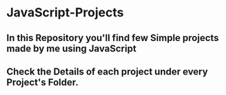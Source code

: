 # JavaScript-Projects

## In this Repository you'll find few Simple projects made by me using JavaScript

## Check the Details of each project under every Project's Folder. 
